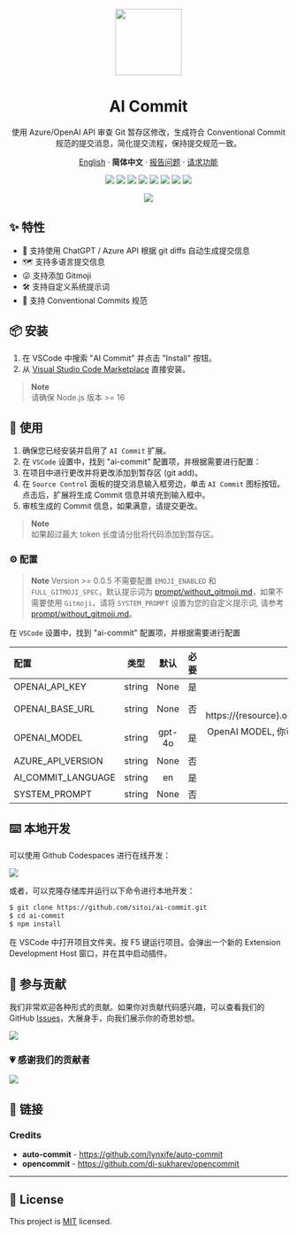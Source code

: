 <a name="readme-top"></a>

<div align="center">

<img height="120" src="https://github.com/Sitoi/ai-commit/blob/main/images/logo.png?raw=true">

<h1>AI Commit</h1>

使用 Azure/OpenAI API 审查 Git 暂存区修改，生成符合 Conventional Commit 规范的提交消息，简化提交流程，保持提交规范一致。

[English](./README.md) · **简体中文** · [报告问题][github-issues-link] · [请求功能][github-issues-link]

<!-- SHIELD GROUP -->

[![][github-contributors-shield]][github-contributors-link]
[![][github-forks-shield]][github-forks-link]
[![][github-stars-shield]][github-stars-link]
[![][github-issues-shield]][github-issues-link]
[![][vscode-marketplace-shield]][vscode-marketplace-link]
[![][total-installs-shield]][total-installs-link]
[![][avarage-rating-shield]][avarage-rating-link]
[![][github-license-shield]][github-license-link]

![](https://github.com/sitoi/ai-commit/blob/main/aicommit.gif?raw=true)

</div>

## ✨ 特性

- 🤯 支持使用 ChatGPT / Azure API 根据 git diffs 自动生成提交信息
- 🗺️ 支持多语言提交信息
- 😜 支持添加 Gitmoji
- 🛠️ 支持自定义系统提示词
- 📝 支持 Conventional Commits 规范

## 📦 安装

1. 在 VSCode 中搜索 "AI Commit" 并点击 "Install" 按钮。
2. 从 [Visual Studio Code Marketplace](https://marketplace.visualstudio.com/items?itemName=Sitoi.ai-commit) 直接安装。

> **Note**\
> 请确保 Node.js 版本 >= 16

## 🤯 使用

1. 确保您已经安装并启用了 `AI Commit` 扩展。
2. 在 `VSCode` 设置中，找到 "ai-commit" 配置项，并根据需要进行配置：
3. 在项目中进行更改并将更改添加到暂存区 (git add)。
4. 在 `Source Control` 面板的提交消息输入框旁边，单击 `AI Commit` 图标按钮。点击后，扩展将生成 Commit 信息并填充到输入框中。
5. 审核生成的 Commit 信息，如果满意，请提交更改。

> **Note**\
> 如果超过最大 token 长度请分批将代码添加到暂存区。

### ⚙️ 配置

> **Note** Version >= 0.0.5 不需要配置 `EMOJI_ENABLED` 和 `FULL_GITMOJI_SPEC`，默认提示词为 [prompt/without_gitmoji.md](./prompt/without_gitmoji.md)，如果不需要使用 `Gitmoji`，请将 `SYSTEM_PROMPT` 设置为您的自定义提示词, 请参考 [prompt/without_gitmoji.md](./prompt/without_gitmoji.md)。

在 `VSCode` 设置中，找到 "ai-commit" 配置项，并根据需要进行配置

| 配置               |  类型  |  默认  | 必要 |                                          备注                                          |
| :----------------- | :----: | :----: | :--: | :------------------------------------------------------------------------------------: |
| OPENAI_API_KEY     | string |  None  |  是  |              [OpenAI 令牌](https://platform.openai.com/account/api-keys)               |
| OPENAI_BASE_URL    | string |  None  |  否  |   如果是 Azure，使用：https://{resource}.openai.azure.com/openai/deployments/{model}   |
| OPENAI_MODEL       | string | gpt-4o |  是  | OpenAI MODEL, 你可以通过运行 `Show Available OpenAI Models` 命令从列表中选择一个模型。 |
| AZURE_API_VERSION  | string |  None  |  否  |                                   AZURE_API_VERSION                                    |
| AI_COMMIT_LANGUAGE | string |   en   |  是  |                                     支持 19 种语言                                     |
| SYSTEM_PROMPT      | string |  None  |  否  |                                    自定义系统提示词                                    |

## ⌨️ 本地开发

可以使用 Github Codespaces 进行在线开发：

[![][github-codespace-shield]][github-codespace-link]

或者，可以克隆存储库并运行以下命令进行本地开发：

```bash
$ git clone https://github.com/sitoi/ai-commit.git
$ cd ai-commit
$ npm install
```

在 VSCode 中打开项目文件夹。按 F5 键运行项目。会弹出一个新的 Extension Development Host 窗口，并在其中启动插件。

## 🤝 参与贡献

我们非常欢迎各种形式的贡献。如果你对贡献代码感兴趣，可以查看我们的 GitHub [Issues][github-issues-link]，大展身手，向我们展示你的奇思妙想。

[![][pr-welcome-shield]][pr-welcome-link]

### 💗 感谢我们的贡献者

[![][github-contrib-shield]][github-contrib-link]

## 🔗 链接

### Credits

- **auto-commit** - <https://github.com/lynxife/auto-commit>
- **opencommit** - <https://github.com/di-sukharev/opencommit>

---

## 📝 License

This project is [MIT](./LICENSE) licensed.

<!-- LINK GROUP -->

[github-codespace-link]: https://codespaces.new/sitoi/ai-commit
[github-codespace-shield]: https://github.com/sitoi/ai-commit/blob/main/images/codespaces.png?raw=true
[github-contributors-link]: https://github.com/sitoi/ai-commit/graphs/contributors
[github-contributors-shield]: https://img.shields.io/github/contributors/sitoi/ai-commit?color=c4f042&labelColor=black&style=flat-square
[github-forks-link]: https://github.com/sitoi/ai-commit/network/members
[github-forks-shield]: https://img.shields.io/github/forks/sitoi/ai-commit?color=8ae8ff&labelColor=black&style=flat-square
[github-issues-link]: https://github.com/sitoi/ai-commit/issues
[github-issues-shield]: https://img.shields.io/github/issues/sitoi/ai-commit?color=ff80eb&labelColor=black&style=flat-square
[github-license-link]: https://github.com/sitoi/ai-commit/blob/main/LICENSE
[github-license-shield]: https://img.shields.io/github/license/sitoi/ai-commit?color=white&labelColor=black&style=flat-square
[github-stars-link]: https://github.com/sitoi/ai-commit/network/stargazers
[github-stars-shield]: https://img.shields.io/github/stars/sitoi/ai-commit?color=ffcb47&labelColor=black&style=flat-square
[pr-welcome-link]: https://github.com/sitoi/ai-commit/pulls
[pr-welcome-shield]: https://img.shields.io/badge/🤯_pr_welcome-%E2%86%92-ffcb47?labelColor=black&style=for-the-badge
[github-contrib-link]: https://github.com/sitoi/ai-commit/graphs/contributors
[github-contrib-shield]: https://contrib.rocks/image?repo=sitoi%2Fai-commit
[vscode-marketplace-link]: https://marketplace.visualstudio.com/items?itemName=Sitoi.ai-commit
[vscode-marketplace-shield]: https://img.shields.io/vscode-marketplace/v/Sitoi.ai-commit.svg?label=vscode%20marketplace&color=blue&labelColor=black&style=flat-square
[total-installs-link]: https://marketplace.visualstudio.com/items?itemName=Sitoi.ai-commit
[total-installs-shield]: https://img.shields.io/vscode-marketplace/d/Sitoi.ai-commit.svg?&labelColor=black&style=flat-square
[avarage-rating-link]: https://marketplace.visualstudio.com/items?itemName=Sitoi.ai-commit
[avarage-rating-shield]: https://img.shields.io/vscode-marketplace/r/Sitoi.ai-commit.svg?color=green&labelColor=black&style=flat-square
